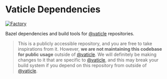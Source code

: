 # Vaticle Dependencies

[![Factory](https://factory.vaticle.com/api/status/vaticle/dependencies/badge.svg)](https://factory.vaticle.com/vaticle/dependencies)

Bazel dependencies and build tools for [@vaticle](https://github.com/vaticle) repositories.

> This is a publicly accessible repository, and you are free to take inspirations from it. However, **we are not maintaining this codebase for public usage** outside of [@vaticle](https://github.com/vaticle). We will definitely be making changes to it that are specific to [@vaticle](https://github.com/vaticle), and this may break your build system if you depend on this repository from outside of [@vaticle](https://github.com/vaticle).
